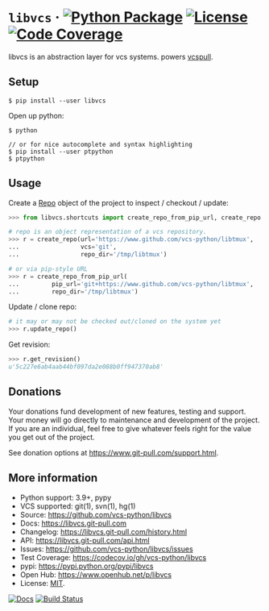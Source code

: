 # `libvcs` &middot; [![Python Package](https://img.shields.io/pypi/v/libvcs.svg)](https://pypi.org/project/libvcs/) [![License](https://img.shields.io/github/license/vcs-python/libvcs.svg)](https://github.com/vcs-python/libvcs/blob/master/LICENSE) [![Code Coverage](https://codecov.io/gh/vcs-python/libvcs/branch/master/graph/badge.svg)](https://codecov.io/gh/vcs-python/libvcs)

libvcs is an abstraction layer for vcs systems. powers
[vcspull](https://www.github.com/vcs-python/vcspull/).

## Setup

```console
$ pip install --user libvcs
```

Open up python:

```console
$ python

// or for nice autocomplete and syntax highlighting
$ pip install --user ptpython
$ ptpython
```

## Usage

Create a [Repo](https://libvcs.git-pull.com/api.html#creating-a-repo-object) object of the project
to inspect / checkout / update:

```python
>>> from libvcs.shortcuts import create_repo_from_pip_url, create_repo

# repo is an object representation of a vcs repository.
>>> r = create_repo(url='https://www.github.com/vcs-python/libtmux',
...                 vcs='git',
...                 repo_dir='/tmp/libtmux')

# or via pip-style URL
>>> r = create_repo_from_pip_url(
...         pip_url='git+https://www.github.com/vcs-python/libtmux',
...         repo_dir='/tmp/libtmux')
```

Update / clone repo:

```python
# it may or may not be checked out/cloned on the system yet
>>> r.update_repo()
```

Get revision:

```python
>>> r.get_revision()
u'5c227e6ab4aab44bf097da2e088b0ff947370ab8'
```

## Donations

Your donations fund development of new features, testing and support. Your money will go directly to
maintenance and development of the project. If you are an individual, feel free to give whatever
feels right for the value you get out of the project.

See donation options at <https://www.git-pull.com/support.html>.

## More information

- Python support: 3.9+, pypy
- VCS supported: git(1), svn(1), hg(1)
- Source: <https://github.com/vcs-python/libvcs>
- Docs: <https://libvcs.git-pull.com>
- Changelog: <https://libvcs.git-pull.com/history.html>
- API: <https://libvcs.git-pull.com/api.html>
- Issues: <https://github.com/vcs-python/libvcs/issues>
- Test Coverage: <https://codecov.io/gh/vcs-python/libvcs>
- pypi: <https://pypi.python.org/pypi/libvcs>
- Open Hub: <https://www.openhub.net/p/libvcs>
- License: [MIT](https://opensource.org/licenses/MIT).

[![Docs](https://github.com/vcs-python/libvcs/workflows/docs/badge.svg)](https://libvcs.git-pull.com/)
[![Build Status](https://github.com/vcs-python/libvcs/workflows/tests/badge.svg)](https://github.com/vcs-python/libvcs/actions?query=workflow%3A%22tests%22)
